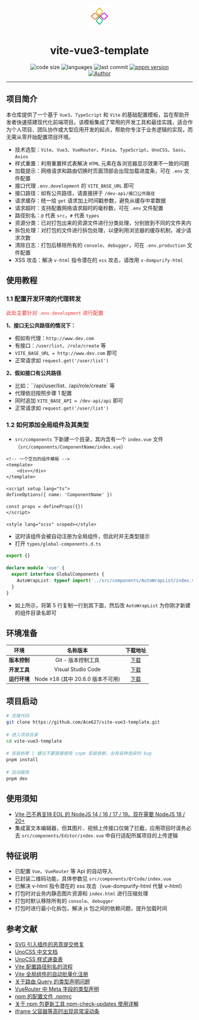 <p align="center">
	<img alt="logo" src="./src/assets/images/logo.png" width="64" height="64" />
</p>

<h1 align="center">vite-vue3-template</h1>

<p align="center">
  <img src="https://img.shields.io/github/languages/code-size/Ace627/vite-vue3-template" alt="code size"/>
  <img src="https://img.shields.io/github/languages/count/Ace627/vite-vue3-template" alt="languages"/>
  <img src="https://img.shields.io/github/last-commit/Ace627/vite-vue3-template" alt="last commit"/> 
  <a href="https://www.pnpm.cn" target="_blank">
    <img src="https://img.shields.io/badge/pnpm-9.9.0-blue" alt="pnpm version"/><br>
  </a>
  <a href="https://github.com/Ace627" target="_blank">
    <img src="https://img.shields.io/badge/Author-当时只道是寻常-orange" alt="Author" />
  </a>

<p>

<hr />

## 项目简介

本仓库提供了一个基于 `Vue3`、`TypeScript` 和 `Vite` 的基础配置模板，旨在帮助开发者快速搭建现代化前端项目。该模板集成了常用的开发工具和最佳实践，适合作为个人项目、团队协作或大型应用开发的起点，帮助你专注于业务逻辑的实现，而无需从零开始配置项目环境。

- 技术选型：`Vite`、`Vue3`、`VueRouter`、`Pinia`、`TypeScript`、`UnoCSS`、`Sass`、`Axios`
- 样式重置：利用重置样式表解决 `HTML` 元素在各浏览器显示效果不一致的问题
- 加载提示：网络请求和路由切换时页面顶部会出现加载进度条，可在 `.env` 文件配置
- 接口代理 `.env.development` 的 `VITE_BASE_URL` 即可
- 接口路径：如有公共路径，请直接拼于 `/dev-api/接口公共路径`
- 请求缓存：统一给 `get` 请求加上时间戳参数，避免从缓存中拿数据
- 请求超时：支持配置网络请求超时的毫秒数，可在 `.env` 文件配置
- 路径别名：`@` 代表 `src`，`#` 代表 `types`
- 资源分类：已对打包出来的资源文件进行分类处理，分别放到不同的文件夹内
- 拆包处理：对打包的文件进行拆包处理，以便利用浏览器的缓存机制，减少请求次数
- 清除日志：打包后移除所有的 `console`、`debugger`，可在 `.env.production` 文件配置
- XSS 攻击：解决 `v-html` 指令潜在的 `xss` 攻击，请改用 `v-dompurify-html`

## 使用教程

### 1.1 配置开发环境的代理转发

<span style="color: #ed3333">此处主要针对 `.env.development` 进行配置</span>

**1、接口无公共路径的情况下：**

- 假如有代理：`http://www.dev.com`
- 有接口：`/user/list`、`/role/create` 等
- `VITE_BASE_URL = http://www.dev.com` 即可
- 正常请求如 `request.get('/user/list')`

**2、假如接口有公共路径**

- 比如：``/api/user/list`、`/api/role/create` 等
- 代理依旧按照步骤 1 配置
- 同时追加 `VITE_BASE_API = /dev-api/api` 即可
- 正常请求如 `request.get('/user/list')`

### 1.2 如何添加全局组件及其类型

- `src/components` 下新建一个目录，其内含有一个 `index.vue` 文件（`src/components/ComponentName/index.vue`）

```vue
<!-- 一个空白的组件模板 -->
<template>
	<div></div>
</template>

<script setup lang="ts">
defineOptions({ name: 'ComponentName' })
  
const props = defineProps({})
</script>

<style lang="scss" scoped></style>
```

- 这时该组件会被自动注册为全局组件，但此时并无类型提示
- 打开 `types/global-components.d.ts`

```typescript
export {}

declare module 'vue' {
  export interface GlobalComponents {
    AutoWrapList: typeof import('../src/components/AutoWrapList/index.vue')['default']
  }
}
```

- 如上所示，将第 5 行复制一行到其下面，然后改 `AutoWrapList` 为你刚才新建的组件目录名即可

## 环境准备

|     环境     |             名称版本              |                    下载地址                    |
| :----------: | :-------------------------------: | :--------------------------------------------: |
| **版本控制** |        Git - 版本控制工具         |     [下载](https://git-scm.com/downloads)      |
| **开发工具** |        Visual Studio Code         | [下载](https://code.visualstudio.com/Download) |
| **运行环境** | Node ≥18 (其中 20.6.0 版本不可用) |       [下载](http://nodejs.cn/download)        |

## 项目启动

```bash
# 克隆代码
git clone https://github.com/Ace627/vite-vue3-template.git

# 进入项目目录
cd vite-vue3-template

# 安装依赖 | 建议不要直接使用 cnpm 安装依赖，会有各种诡异的 bug
pnpm install

# 启动服务
pnpm dev
```

## 使用须知

- [Vite 已不再支持 EOL 的 NodeJS 14 / 16 / 17 / 19。现在需要 NodeJS 18 / 20+](https://cn.vitejs.dev/guide/migration.html#migration-from-v4)
- 集成富文本编辑器，但其图片、视频上传接口仅做了拦截，应用项目时请务必去 `src/components/Editor/index.vue` 中自行适配所属项目的上传逻辑

## 特征说明

- 已配置 `Vue`、`VueRouter` 等 Api 的自动导入
- 已封装二维码功能，具体参数见 `src/components/QrCode/index.vue`
- 已解决 v-html 指令潜在的 xss 攻击（vue-dompurify-html 代替 v-html）
- 打包时对业务内静态图片资源和 `index.html` 进行压缩处理
- 打包时默认移除所有的 `console`、`debugger`
- 打包时进行最小化拆包，解决 js 包之间的依赖问题，提升加载时间

## 参考文献

- [SVG 引入插件的恶意提交修复](https://github.com/vbenjs/vite-plugin-svg-icons/issues/66)
- [UnoCSS 中文文档](https://unocss.nodejs.cn)
- [UnoCSS 样式速查表](https://unocss.dev/interactive)
- [Vite 配置路径别名的流程](https://juejin.cn/post/7302249949215457319)
- [Vite 全局组件的自动批量化注册](https://juejin.cn/post/7304183129896124416)
- [关于路由 Query 的类型声明问题](https://juejin.cn/post/7330835892276641833)
- [VueRouter 中 Meta 字段的类型声明](https://juejin.cn/post/7302241918351163426)
- [npm 的配置文件 .npmrc](https://juejin.cn/post/7325427710754422784)
- [关于 npm 包更新工具 npm-check-updates 使用详解](https://zhuanlan.zhihu.com/p/482923542)
- [iframe 父容器等高时出现异常滚动条](https://blog.csdn.net/tjj3027/article/details/99299821)
